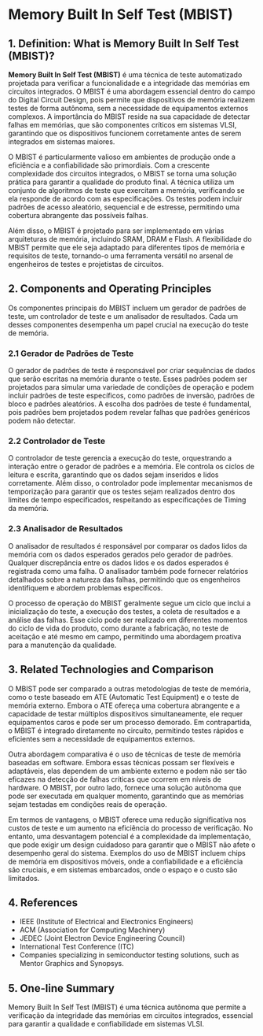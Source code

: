 # Memory Built In Self Test (MBIST)

## 1. Definition: What is **Memory Built In Self Test (MBIST)**?
**Memory Built In Self Test (MBIST)** é uma técnica de teste automatizado projetada para verificar a funcionalidade e a integridade das memórias em circuitos integrados. O MBIST é uma abordagem essencial dentro do campo do Digital Circuit Design, pois permite que dispositivos de memória realizem testes de forma autônoma, sem a necessidade de equipamentos externos complexos. A importância do MBIST reside na sua capacidade de detectar falhas em memórias, que são componentes críticos em sistemas VLSI, garantindo que os dispositivos funcionem corretamente antes de serem integrados em sistemas maiores.

O MBIST é particularmente valioso em ambientes de produção onde a eficiência e a confiabilidade são primordiais. Com a crescente complexidade dos circuitos integrados, o MBIST se torna uma solução prática para garantir a qualidade do produto final. A técnica utiliza um conjunto de algoritmos de teste que exercitam a memória, verificando se ela responde de acordo com as especificações. Os testes podem incluir padrões de acesso aleatório, sequencial e de estresse, permitindo uma cobertura abrangente das possíveis falhas.

Além disso, o MBIST é projetado para ser implementado em várias arquiteturas de memória, incluindo SRAM, DRAM e Flash. A flexibilidade do MBIST permite que ele seja adaptado para diferentes tipos de memória e requisitos de teste, tornando-o uma ferramenta versátil no arsenal de engenheiros de testes e projetistas de circuitos.

## 2. Components and Operating Principles
Os componentes principais do MBIST incluem um gerador de padrões de teste, um controlador de teste e um analisador de resultados. Cada um desses componentes desempenha um papel crucial na execução do teste de memória.

### 2.1 Gerador de Padrões de Teste
O gerador de padrões de teste é responsável por criar sequências de dados que serão escritas na memória durante o teste. Esses padrões podem ser projetados para simular uma variedade de condições de operação e podem incluir padrões de teste específicos, como padrões de inversão, padrões de bloco e padrões aleatórios. A escolha dos padrões de teste é fundamental, pois padrões bem projetados podem revelar falhas que padrões genéricos podem não detectar.

### 2.2 Controlador de Teste
O controlador de teste gerencia a execução do teste, orquestrando a interação entre o gerador de padrões e a memória. Ele controla os ciclos de leitura e escrita, garantindo que os dados sejam inseridos e lidos corretamente. Além disso, o controlador pode implementar mecanismos de temporização para garantir que os testes sejam realizados dentro dos limites de tempo especificados, respeitando as especificações de Timing da memória.

### 2.3 Analisador de Resultados
O analisador de resultados é responsável por comparar os dados lidos da memória com os dados esperados gerados pelo gerador de padrões. Qualquer discrepância entre os dados lidos e os dados esperados é registrada como uma falha. O analisador também pode fornecer relatórios detalhados sobre a natureza das falhas, permitindo que os engenheiros identifiquem e abordem problemas específicos.

O processo de operação do MBIST geralmente segue um ciclo que inclui a inicialização do teste, a execução dos testes, a coleta de resultados e a análise das falhas. Esse ciclo pode ser realizado em diferentes momentos do ciclo de vida do produto, como durante a fabricação, no teste de aceitação e até mesmo em campo, permitindo uma abordagem proativa para a manutenção da qualidade.

## 3. Related Technologies and Comparison
O MBIST pode ser comparado a outras metodologias de teste de memória, como o teste baseado em ATE (Automatic Test Equipment) e o teste de memória externo. Embora o ATE ofereça uma cobertura abrangente e a capacidade de testar múltiplos dispositivos simultaneamente, ele requer equipamentos caros e pode ser um processo demorado. Em contrapartida, o MBIST é integrado diretamente no circuito, permitindo testes rápidos e eficientes sem a necessidade de equipamentos externos.

Outra abordagem comparativa é o uso de técnicas de teste de memória baseadas em software. Embora essas técnicas possam ser flexíveis e adaptáveis, elas dependem de um ambiente externo e podem não ser tão eficazes na detecção de falhas críticas que ocorrem em níveis de hardware. O MBIST, por outro lado, fornece uma solução autônoma que pode ser executada em qualquer momento, garantindo que as memórias sejam testadas em condições reais de operação.

Em termos de vantagens, o MBIST oferece uma redução significativa nos custos de teste e um aumento na eficiência do processo de verificação. No entanto, uma desvantagem potencial é a complexidade da implementação, que pode exigir um design cuidadoso para garantir que o MBIST não afete o desempenho geral do sistema. Exemplos do uso de MBIST incluem chips de memória em dispositivos móveis, onde a confiabilidade e a eficiência são cruciais, e em sistemas embarcados, onde o espaço e o custo são limitados.

## 4. References
- IEEE (Institute of Electrical and Electronics Engineers)
- ACM (Association for Computing Machinery)
- JEDEC (Joint Electron Device Engineering Council)
- International Test Conference (ITC)
- Companies specializing in semiconductor testing solutions, such as Mentor Graphics and Synopsys.

## 5. One-line Summary
Memory Built In Self Test (MBIST) é uma técnica autônoma que permite a verificação da integridade das memórias em circuitos integrados, essencial para garantir a qualidade e confiabilidade em sistemas VLSI.